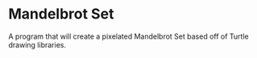 # Mandelbrot Set
 A program that will create a pixelated Mandelbrot Set based off of Turtle drawing libraries.
